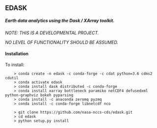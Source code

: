 ## EDASK

##### Earth data analytics using the Dask / XArray toolkit.

  *NOTE: THIS IS A DEVELOPMENTAL PROJECT.*
  
  *NO LEVEL OF FUNCTIONALITY SHOULD BE ASSUMED.*

#### Installation

To install:
```
    > conda create -n edask -c conda-forge -c cdat python=3.6 cdms2 cdutil 
    > conda activate edask
    > conda install dask distributed -c conda-forge
    > conda install xarray bottleneck paramiko netCDF4 defusedxml python-graphviz bokeh pyparsing
    > conda install -c anaconda zeromq pyzmq
    > conda install -c conda-forge libnetcdf nco
    
    > git clone https://github.com/nasa-nccs-cds/edask.git
    > cd edask
    > python setup.py install

```


